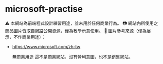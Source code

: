# microsoft-practise
⚠️ 本網站為前端程式設計練習用途，並未用於任何商業行為。
📷 網站內所使用之商品圖片皆取自網路公開資源，僅為教學示意使用。
🔗 圖片參考來源（僅為展示，不作商業用途）：
- https://www.microsoft.com/zh-tw

   無商業用途
這不是商業網站，沒有營利意圖，也不是銷售網站。
